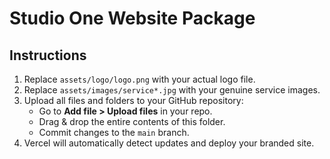 # Studio One Website Package

## Instructions

1. Replace `assets/logo/logo.png` with your actual logo file.
2. Replace `assets/images/service*.jpg` with your genuine service images.
3. Upload all files and folders to your GitHub repository:
   - Go to **Add file > Upload files** in your repo.
   - Drag & drop the entire contents of this folder.
   - Commit changes to the `main` branch.
4. Vercel will automatically detect updates and deploy your branded site.